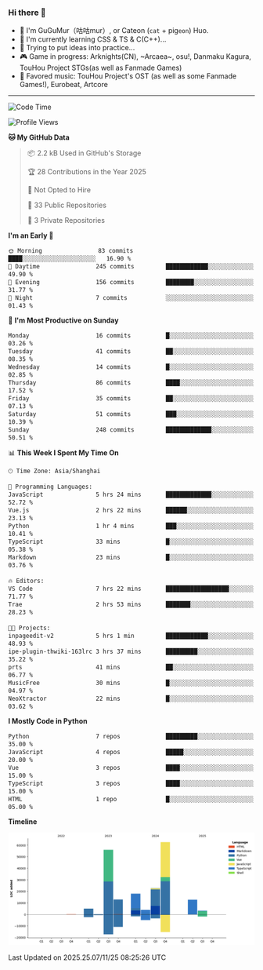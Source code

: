 ### Hi there 👋

- 🧐 I'm GuGuMur（咕咕mur）, or Cateon (`cat` + pig`eon`) Huo.
- 🌱 I'm currently learning CSS & TS & C(C++)...
- 🤔 Trying to put ideas into practice...
- 🎮 Game in progress: Arknights(CN), ~Arcaea~, osu!, Danmaku Kagura, TouHou Project STGs(as well as Fanmade Games)
- 🎵 Favored music: TouHou Project's OST (as well as some Fanmade Games!), Eurobeat, Artcore

----
<!--START_SECTION:waka-->
![Code Time](http://img.shields.io/badge/Code%20Time-10%20hrs%208%20mins-blue)

![Profile Views](http://img.shields.io/badge/Profile%20Views-1-blue)

**🐱 My GitHub Data** 

> 📦 2.2 kB Used in GitHub's Storage 
 > 
> 🏆 28 Contributions in the Year 2025
 > 
> 🚫 Not Opted to Hire
 > 
> 📜 33 Public Repositories 
 > 
> 🔑 3 Private Repositories 
 > 
**I'm an Early 🐤** 

```text
🌞 Morning                83 commits          ████░░░░░░░░░░░░░░░░░░░░░   16.90 % 
🌆 Daytime                245 commits         ████████████░░░░░░░░░░░░░   49.90 % 
🌃 Evening                156 commits         ████████░░░░░░░░░░░░░░░░░   31.77 % 
🌙 Night                  7 commits           ░░░░░░░░░░░░░░░░░░░░░░░░░   01.43 % 
```
📅 **I'm Most Productive on Sunday** 

```text
Monday                   16 commits          █░░░░░░░░░░░░░░░░░░░░░░░░   03.26 % 
Tuesday                  41 commits          ██░░░░░░░░░░░░░░░░░░░░░░░   08.35 % 
Wednesday                14 commits          █░░░░░░░░░░░░░░░░░░░░░░░░   02.85 % 
Thursday                 86 commits          ████░░░░░░░░░░░░░░░░░░░░░   17.52 % 
Friday                   35 commits          ██░░░░░░░░░░░░░░░░░░░░░░░   07.13 % 
Saturday                 51 commits          ███░░░░░░░░░░░░░░░░░░░░░░   10.39 % 
Sunday                   248 commits         █████████████░░░░░░░░░░░░   50.51 % 
```


📊 **This Week I Spent My Time On** 

```text
🕑︎ Time Zone: Asia/Shanghai

💬 Programming Languages: 
JavaScript               5 hrs 24 mins       █████████████░░░░░░░░░░░░   52.72 % 
Vue.js                   2 hrs 22 mins       ██████░░░░░░░░░░░░░░░░░░░   23.13 % 
Python                   1 hr 4 mins         ███░░░░░░░░░░░░░░░░░░░░░░   10.41 % 
TypeScript               33 mins             █░░░░░░░░░░░░░░░░░░░░░░░░   05.38 % 
Markdown                 23 mins             █░░░░░░░░░░░░░░░░░░░░░░░░   03.76 % 

🔥 Editors: 
VS Code                  7 hrs 22 mins       ██████████████████░░░░░░░   71.77 % 
Trae                     2 hrs 53 mins       ███████░░░░░░░░░░░░░░░░░░   28.23 % 

🐱‍💻 Projects: 
inpageedit-v2            5 hrs 1 min         ████████████░░░░░░░░░░░░░   48.93 % 
ipe-plugin-thwiki-163lrc 3 hrs 37 mins       █████████░░░░░░░░░░░░░░░░   35.22 % 
prts                     41 mins             ██░░░░░░░░░░░░░░░░░░░░░░░   06.77 % 
MusicFree                30 mins             █░░░░░░░░░░░░░░░░░░░░░░░░   04.97 % 
NeoXtractor              22 mins             █░░░░░░░░░░░░░░░░░░░░░░░░   03.62 % 
```

**I Mostly Code in Python** 

```text
Python                   7 repos             █████████░░░░░░░░░░░░░░░░   35.00 % 
JavaScript               4 repos             █████░░░░░░░░░░░░░░░░░░░░   20.00 % 
Vue                      3 repos             ████░░░░░░░░░░░░░░░░░░░░░   15.00 % 
TypeScript               3 repos             ████░░░░░░░░░░░░░░░░░░░░░   15.00 % 
HTML                     1 repo              █░░░░░░░░░░░░░░░░░░░░░░░░   05.00 % 
```



**Timeline**

![Lines of Code chart](https://raw.githubusercontent.com/GuGuMur/GuGuMur/main/assets/bar_graph.png)


 Last Updated on 2025.25.07/11/25 08:25:26 UTC
<!--END_SECTION:waka-->

<!-- ![Metrics](https://metrics.lecoq.io/GuGuMur?template=classic&config.timezone=Asia%2FShanghai) -->
